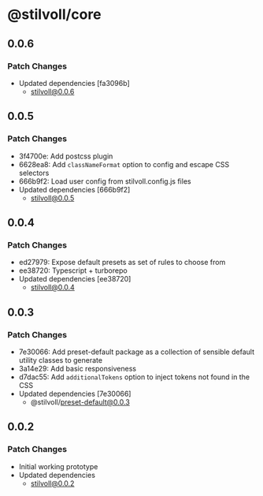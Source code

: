 # @stilvoll/core

## 0.0.6

### Patch Changes

- Updated dependencies [fa3096b]
  - stilvoll@0.0.6

## 0.0.5

### Patch Changes

- 3f4700e: Add postcss plugin
- 6628ea8: Add `classNameFormat` option to config and escape CSS selectors
- 666b9f2: Load user config from stilvoll.config.js files
- Updated dependencies [666b9f2]
  - stilvoll@0.0.5

## 0.0.4

### Patch Changes

- ed27979: Expose default presets as set of rules to choose from
- ee38720: Typescript + turborepo
- Updated dependencies [ee38720]
  - stilvoll@0.0.4

## 0.0.3

### Patch Changes

- 7e30066: Add preset-default package as a collection of sensible default utility classes to generate
- 3a14e29: Add basic responsiveness
- d7dac55: Add `additionalTokens` option to inject tokens not found in the CSS
- Updated dependencies [7e30066]
  - @stilvoll/preset-default@0.0.3

## 0.0.2

### Patch Changes

- Initial working prototype
- Updated dependencies
  - stilvoll@0.0.2
